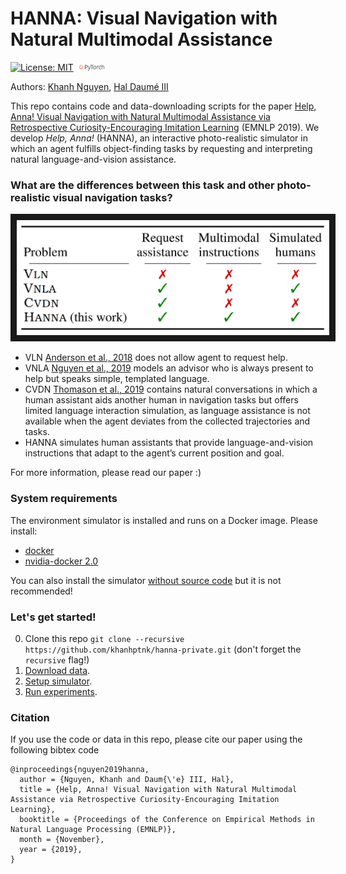 # HANNA: Visual Navigation with Natural Multimodal Assistance

[![License: MIT](https://img.shields.io/badge/License-MIT-yellow.svg)](https://opensource.org/licenses/MIT) <img src="teaser/pytorch-logo-dark.png" width="10%"> 

Authors: [Khanh Nguyen](https://khanhptnk.github.io), [Hal Daumé III](http://users.umiacs.umd.edu/~hal/)

This repo contains code and data-downloading scripts for the paper [Help, Anna! Visual Navigation with Natural Multimodal Assistance via Retrospective Curiosity-Encouraging Imitation Learning](https://arxiv.org/abs/1909.01871) (EMNLP 2019). We develop *Help, Anna!* (HANNA), an interactive photo-realistic simulator in which an agent fulfills object-finding tasks by requesting and interpreting natural language-and-vision assistance.

### What are the differences between this task and other photo-realistic visual navigation tasks?

<p align="center">
<img src="teaser/difference.png" 
alt="IMAGE ALT TEXT HERE" width="500" border="10"/>
</p>

* VLN [Anderson et al., 2018](https://arxiv.org/abs/1711.07280) does not allow agent to request help. 
* VNLA [Nguyen et al., 2019](https://arxiv.org/abs/1812.04155) models an advisor who is always present to help but speaks simple, templated language. 
* CVDN [Thomason et al., 2019](https://arxiv.org/abs/1907.04957) contains natural conversations in which a human assistant aids another human in navigation tasks but offers limited language interaction simulation, as language assistance is not available when the agent deviates from the collected trajectories and tasks. 
* HANNA simulates human assistants that provide language-and-vision instructions that adapt to the agent’s current position and goal.

For more information, please read our paper :)

### System requirements

The environment simulator is installed and runs on a Docker image. Please install:

* [docker](https://docs.docker.com/install/)
* [nvidia-docker 2.0](https://github.com/nvidia/nvidia-docker/wiki/Installation-(version-2.0))

You can also install the simulator [without source code](https://github.com/peteanderson80/Matterport3DSimulator#building-without-docker) but it is not recommended!

### Let's get started!

0. Clone this repo `git clone --recursive https://github.com/khanhptnk/hanna-private.git` (don't forget the `recursive` flag!)
1. [Download data](https://github.com/khanhptnk/hanna-private/tree/master/data). 
2. [Setup simulator](https://github.com/khanhptnk/hanna-private/tree/master/code). 
3. [Run experiments](https://github.com/khanhptnk/hanna-private/tree/master/code/tasks/HANNA). 



### Citation

If you use the code or data in this repo, please cite our paper using the following bibtex code

```
@inproceedings{nguyen2019hanna,
  author = {Nguyen, Khanh and Daum{\'e} III, Hal},
  title = {Help, Anna! Visual Navigation with Natural Multimodal Assistance via Retrospective Curiosity-Encouraging Imitation Learning},
  booktitle = {Proceedings of the Conference on Empirical Methods in Natural Language Processing (EMNLP)},
  month = {November},
  year = {2019},
}
```
